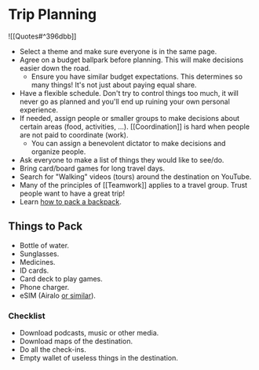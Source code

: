# Trip Planning

![[Quotes#^396dbb]]

- Select a theme and make sure everyone is in the same page.
- Agree on a budget ballpark before planning. This will make decisions easier down the road.
  - Ensure you have similar budget expectations. This determines so many things! It's not just about paying equal share.
- Have a flexible schedule. Don't try to control things too much, it will never go as planned and you'll end up ruining your own personal experience.
- If needed, assign people or smaller groups to make decisions about certain areas (food, activities, ...). [[Coordination]] is hard when people are not paid to coordinate (work).
  - You can assign a benevolent dictator to make decisions and organize people.
- Ask everyone to make a list of things they would like to see/do.
- Bring card/board games for long travel days.
- Search for "Walking" videos (tours) around the destination on YouTube.
- Many of the principles of [[Teamwork]] applies to a travel group. Trust people want to have a great trip!
- Learn [how to pack a backpack](https://australianhiker.com.au/advice/how-to-pack-a-backpack-a-beginners-guide/).

## Things to Pack

- Bottle of water.
- Sunglasses.
- Medicines.
- ID cards.
- Card deck to play games.
- Phone charger.
- eSIM (Airalo [or similar](https://esimdb.com/)).

### Checklist

- Download podcasts, music or other media.
- Download maps of the destination.
- Do all the check-ins.
- Empty wallet of useless things in the destination.
